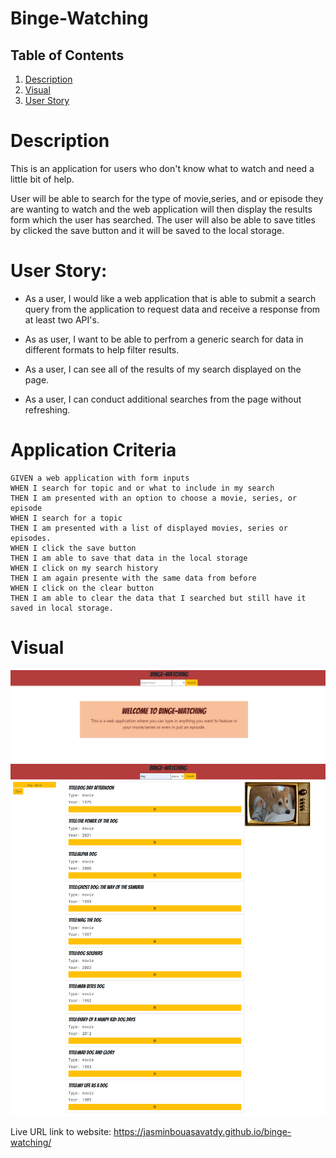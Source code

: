 # Binge-Watching

## Table of Contents
1. [Description](#Description)
 2. [Visual](#Visual)
 2. [User Story](#UserStory)

 


# Description


This is an application for users who don't know what to watch and need a little bit of help. 

User will be able to search for the type of movie,series, and or episode they are wanting to watch and the web application will then display the results form which the user has searched. The user will also be able to save titles by clicked the save button and it will be saved to the local storage.

<!-- User will also be able to save the movie and or shows to local storage and have it displayed for the user when they want to go and see the options they have chosen. -->
         

# User Story:
* As a user, I would like a web application that is able to  submit a search query from the application to request data and receive a response from at least two API's.

* As as user, I want to be able to perfrom a generic search for data in different formats to help filter results.

* As a user, I can see all of the results of my search displayed on the page.

* As a user, I can conduct additional searches from the page without refreshing.


# Application Criteria
```
GIVEN a web application with form inputs
WHEN I search for topic and or what to include in my search
THEN I am presented with an option to choose a movie, series, or episode
WHEN I search for a topic 
THEN I am presented with a list of displayed movies, series or episodes.
WHEN I click the save button
THEN I am able to save that data in the local storage
WHEN I click on my search history 
THEN I am again presente with the same data from before
WHEN I click on the clear button
THEN I am able to clear the data that I searched but still have it saved in local storage.

```




# Visual
 ![A screenshot of the beginning page.](./assets/images/BW-Search.png)
 ![A screenshot of the searching page.](./assets/images/BW-Search%20(1).png)


  Live URL link to website: https://jasminbouasavatdy.github.io/binge-watching/